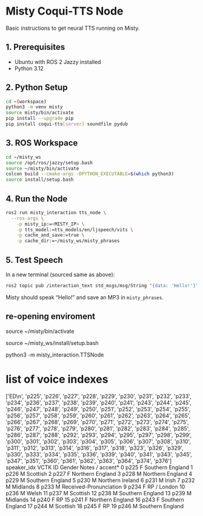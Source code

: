 # Misty Coqui-TTS Node

Basic instructions to get neural TTS running on Misty.

## 1. Prerequisites

* Ubuntu with ROS 2 Jazzy installed
* Python 3.12

## 2. Python Setup

```bash
cd ~(workspace)
python3 -m venv misty
source misty/bin/activate
pip install --upgrade pip
pip install coqui-tts[server] soundfile pydub
```

## 3. ROS Workspace

```bash
cd ~/misty_ws
source /opt/ros/jazzy/setup.bash
source ~/misty/bin/activate
colcon build --cmake-args -DPYTHON_EXECUTABLE=$(which python3)
source install/setup.bash
```

## 4. Run the Node

```bash
ros2 run misty_interaction tts_node \
  --ros-args \
    -p misty_ip:=<MISTY_IP> \
    -p tts_model:=tts_models/en/ljspeech/vits \
    -p cache_and_save:=true \
    -p cache_dir:=~/misty_ws/misty_phrases
```

## 5. Test Speech

In a new terminal (sourced same as above):

```bash
ros2 topic pub /interaction_text std_msgs/msg/String "{data: 'Hello!'}"
```

Misty should speak “Hello!” and save an MP3 in `misty_phrases`.


## re-opening enviroment

source ~/misty/bin/activate

source ~/misty_ws/install/setup.bash

python3 -m misty_interaction.TTSNode


# list of voice indexes

['ED\n', 'p225', 'p226', 'p227', 'p228', 'p229', 'p230', 'p231', 'p232', 'p233', 'p234', 'p236', 'p237', 'p238', 'p239', 'p240', 'p241', 'p243', 'p244', 'p245', 'p246', 'p247', 'p248', 'p249', 'p250', 'p251', 'p252', 'p253', 'p254', 'p255', 'p256', 'p257', 'p258', 'p259', 'p260', 'p261', 'p262', 'p263', 'p264', 'p265', 'p266', 'p267', 'p268', 'p269', 'p270', 'p271', 'p272', 'p273', 'p274', 'p275', 'p276', 'p277', 'p278', 'p279', 'p280', 'p281', 'p282', 'p283', 'p284', 'p285', 'p286', 'p287', 'p288', 'p292', 'p293', 'p294', 'p295', 'p297', 'p298', 'p299', 'p300', 'p301', 'p302', 'p303', 'p304', 'p305', 'p306', 'p307', 'p308', 'p310', 'p311', 'p312', 'p313', 'p314', 'p316', 'p317', 'p318', 'p323', 'p326', 'p329', 'p330', 'p333', 'p334', 'p335', 'p336', 'p339', 'p340', 'p341', 'p343', 'p345', 'p347', 'p351', 'p360', 'p361', 'p362', 'p363', 'p364', 'p374', 'p376']
speaker_idx	VCTK ID	Gender	Notes / accent*
0	p225	F	Southern England
1	p226	M	Scottish
2	p227	F	Northern England
3	p228	M	Northern England
4	p229	M	Southern England
5	p230	M	Northern Ireland
6	p231	M	Irish
7	p232	M	Midlands
8	p233	M	Received-Pronunciation
9	p234	F	RP / London
10	p236	M	Welsh
11	p237	M	Scottish
12	p238	M	Southern England
13	p239	M	Midlands
14	p240	F	RP
15	p241	F	Northern England
16	p243	F	Southern England
17	p244	M	Scottish
18	p245	F	RP
19	p246	M	Southern England